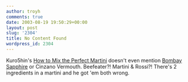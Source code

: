 ```yaml
---
author: troyh
comments: true
date: 2003-08-19 19:50:29+00:00
layout: post
slug: '2304'
title: No Content Found
wordpress_id: 2304
---
```


Kuro5hin's [How to Mix the Perfect Martini](http://www.kuro5hin.org/story/2003/8/19/02714/6404) doesn't even mention [Bombay Sapphire](http://www.bombaysapphire.com/) or Cinzano Vermouth. Beefeater?! Martini & Rossi?! There's 2 ingredients in a martini and he got 'em both wrong.
